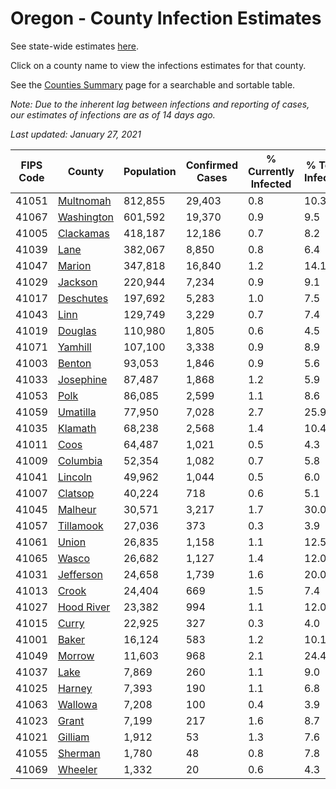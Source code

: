 # Oregon - County Infection Estimates

See state-wide estimates [here](/infections/us-or).

Click on a county name to view the infections estimates for that county.

See the [Counties Summary](/infections/summary-counties) page for a searchable and sortable table.

*Note: Due to the inherent lag between infections and reporting of cases, our estimates of infections are as of 14 days ago.*

*Last updated: January 27, 2021*

|   FIPS Code |                   County |   Population |   Confirmed Cases |   % Currently Infected |   % Total Infected |
|-------------|--------------------------|--------------|-------------------|------------------------|--------------------|
|       41051 |   [Multnomah](multnomah) |      812,855 |            29,403 |                    0.8 |               10.3 |
|       41067 | [Washington](washington) |      601,592 |            19,370 |                    0.9 |                9.5 |
|       41005 |   [Clackamas](clackamas) |      418,187 |            12,186 |                    0.7 |                8.2 |
|       41039 |             [Lane](lane) |      382,067 |             8,850 |                    0.8 |                6.4 |
|       41047 |         [Marion](marion) |      347,818 |            16,840 |                    1.2 |               14.1 |
|       41029 |       [Jackson](jackson) |      220,944 |             7,234 |                    0.9 |                9.1 |
|       41017 |   [Deschutes](deschutes) |      197,692 |             5,283 |                    1.0 |                7.5 |
|       41043 |             [Linn](linn) |      129,749 |             3,229 |                    0.7 |                7.4 |
|       41019 |       [Douglas](douglas) |      110,980 |             1,805 |                    0.6 |                4.5 |
|       41071 |       [Yamhill](yamhill) |      107,100 |             3,338 |                    0.9 |                8.9 |
|       41003 |         [Benton](benton) |       93,053 |             1,846 |                    0.9 |                5.6 |
|       41033 |   [Josephine](josephine) |       87,487 |             1,868 |                    1.2 |                5.9 |
|       41053 |             [Polk](polk) |       86,085 |             2,599 |                    1.1 |                8.6 |
|       41059 |     [Umatilla](umatilla) |       77,950 |             7,028 |                    2.7 |               25.9 |
|       41035 |       [Klamath](klamath) |       68,238 |             2,568 |                    1.4 |               10.4 |
|       41011 |             [Coos](coos) |       64,487 |             1,021 |                    0.5 |                4.3 |
|       41009 |     [Columbia](columbia) |       52,354 |             1,082 |                    0.7 |                5.8 |
|       41041 |       [Lincoln](lincoln) |       49,962 |             1,044 |                    0.5 |                6.0 |
|       41007 |       [Clatsop](clatsop) |       40,224 |               718 |                    0.6 |                5.1 |
|       41045 |       [Malheur](malheur) |       30,571 |             3,217 |                    1.7 |               30.0 |
|       41057 |   [Tillamook](tillamook) |       27,036 |               373 |                    0.3 |                3.9 |
|       41061 |           [Union](union) |       26,835 |             1,158 |                    1.1 |               12.5 |
|       41065 |           [Wasco](wasco) |       26,682 |             1,127 |                    1.4 |               12.0 |
|       41031 |   [Jefferson](jefferson) |       24,658 |             1,739 |                    1.6 |               20.0 |
|       41013 |           [Crook](crook) |       24,404 |               669 |                    1.5 |                7.4 |
|       41027 | [Hood River](hood-river) |       23,382 |               994 |                    1.1 |               12.0 |
|       41015 |           [Curry](curry) |       22,925 |               327 |                    0.3 |                4.0 |
|       41001 |           [Baker](baker) |       16,124 |               583 |                    1.2 |               10.1 |
|       41049 |         [Morrow](morrow) |       11,603 |               968 |                    2.1 |               24.4 |
|       41037 |             [Lake](lake) |        7,869 |               260 |                    1.1 |                9.0 |
|       41025 |         [Harney](harney) |        7,393 |               190 |                    1.1 |                6.8 |
|       41063 |       [Wallowa](wallowa) |        7,208 |               100 |                    0.4 |                3.9 |
|       41023 |           [Grant](grant) |        7,199 |               217 |                    1.6 |                8.7 |
|       41021 |       [Gilliam](gilliam) |        1,912 |                53 |                    1.3 |                7.6 |
|       41055 |       [Sherman](sherman) |        1,780 |                48 |                    0.8 |                7.8 |
|       41069 |       [Wheeler](wheeler) |        1,332 |                20 |                    0.6 |                4.3 |